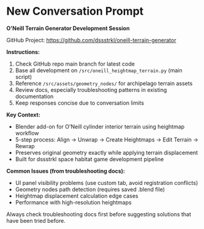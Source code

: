 # New Conversation Prompt

**O'Neill Terrain Generator Development Session**

GitHub Project: https://github.com/dssstrkl/oneill-terrain-generator

**Instructions:**
1. Check GitHub repo main branch for latest code
2. Base all development on `/src/oneill_heightmap_terrain.py` (main script)
3. Reference `/src/assets/geometry_nodes/` for archipelago terrain assets
4. Review docs, especially troubleshooting patterns in existing documentation
5. Keep responses concise due to conversation limits

**Key Context:**
- Blender add-on for O'Neill cylinder interior terrain using heightmap workflow
- 5-step process: Align → Unwrap → Create Heightmaps → Edit Terrain → Rewrap
- Preserves original geometry exactly while applying terrain displacement
- Built for dssstrkl space habitat game development pipeline

**Common Issues (from troubleshooting docs):**
- UI panel visibility problems (use custom tab, avoid registration conflicts)
- Geometry nodes path detection (requires saved .blend file)
- Heightmap displacement calculation edge cases
- Performance with high-resolution heightmaps

Always check troubleshooting docs first before suggesting solutions that have been tried before.